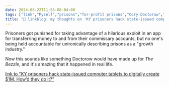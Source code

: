 ```yaml
---
date: 2024-08-22T11:55:08-04:00
tags: ["link","Myself","prisons","for-profit prisons","Cory Doctorow","The Bezzle"]
title: "🔗 linkblog: my thoughts on 'KY prisoners hack state-issued computer tablets to digitally create $1M. How’d they do it?'"
---
```

Prisoners got punished for taking advantage of a hilarious exploit in an app for transferring money to and from their commissary accounts, but no one's being held accountable for unironically describing prisons as a "growth industry."

Now this sounds like something Doctorow would have made up for *The Bezzle*, and it's amazing that it happened in real life.

[link to "KY prisoners hack state-issued computer tablets to digitally create $1M. How’d they do it?"](https://www.kentucky.com/news/politics-government/article290664609.html)